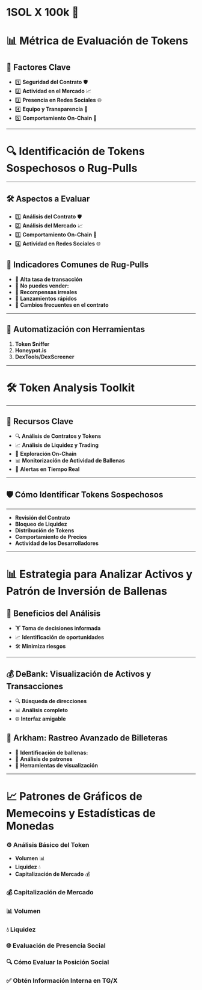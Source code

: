 # 1SOL X **100k** 💸

# 📊 Métrica de Evaluación de Tokens

## 🔑 **Factores Clave**

- 1️⃣ **Seguridad del Contrato** 🛡️  
- 2️⃣ **Actividad en el Mercado** 📈
- 3️⃣ **Presencia en Redes Sociales** 🌐
- 4️⃣ **Equipo y Transparencia** 👥 
- 5️⃣ **Comportamiento On-Chain** 🔗 

---

# 🔍 Identificación de Tokens Sospechosos o Rug-Pulls

---

## 🛠️ **Aspectos a Evaluar**

- 1️⃣ **Análisis del Contrato** 🛡️
- 2️⃣ **Análisis del Mercado** 📈
- 3️⃣ **Comportamiento On-Chain** 🔗
- 4️⃣ **Actividad en Redes Sociales** 🌐

## 🛑 **Indicadores Comunes de Rug-Pulls**
- 🚩 **Alta tasa de transacción** 
- 🚩 **No puedes vender:**
- 🚩 **Recompensas irreales** 
- 🚩 **Lanzamientos rápidos**
- 🚩 **Cambios frecuentes en el contrato**

---

## 🧮 **Automatización con Herramientas**
1. **Token Sniffer**  
2. **Honeypot.is**  
3. **DexTools/DexScreener**  

---

# 🛠️ Token Analysis Toolkit

---

## 📌 **Recursos Clave**

- 🔍 **Análisis de Contratos y Tokens**
- 📈 **Análisis de Liquidez y Trading**
- 🔗 **Exploración On-Chain**
- 📊 **Monitorización de Actividad de Ballenas**
- 🚨 **Alertas en Tiempo Real**

---

## 🛡️ **Cómo Identificar Tokens Sospechosos**

---

- **Revisión del Contrato**  
- **Bloqueo de Liquidez** 
- **Distribución de Tokens**  
- **Comportamiento de Precios**  
- **Actividad de los Desarrolladores**  

---
 
# 📊 Estrategia para Analizar Activos y Patrón de Inversión de Ballenas

## 🏦 Beneficios del Análisis

- 🏋️ **Toma de decisiones informada** 
- 📈 **Identificación de oportunidades**
- 🛠️ **Minimiza riesgos**

---

## 💰 DeBank: Visualización de Activos y Transacciones

- 🔍 **Búsqueda de direcciones** 
- 📊 **Análisis completo** 
- 🌐 **Interfaz amigable** 


## 🎯 Arkham: Rastreo Avanzado de Billeteras

- 🔎 **Identificación de ballenas:** 
- 🔢 **Análisis de patrones** 
- 🔧 **Herramientas de visualización**

---

# 📈 Patrones de Gráficos de Memecoins y Estadísticas de Monedas

### ⚙️ Análisis Básico del Token

- **Volumen** 📊
- **Liquidez** 💧
- **Capitalización de Mercado** 💰

### 💰 Capitalización de Mercado
### 📊 Volumen
### 💧 Liquidez
### 🌐 Evaluación de Presencia Social
### 🔍 Cómo Evaluar la Posición Social
### ✅ Obtén Información Interna en TG/X
